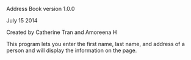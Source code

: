 Address Book
version 1.0.0

July 15 2014

Created by Catherine Tran and Amoreena H


This program lets you enter the first name, last name, and address of a person and will display the information on the page.

